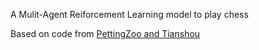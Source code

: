 A Mulit-Agent Reiforcement Learning model to play chess

Based on code from [PettingZoo and Tianshou](https://pettingzoo.farama.org/tutorials/tianshou/advanced/)